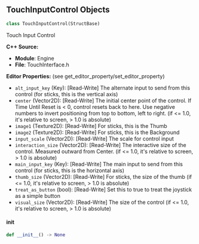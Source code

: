 ## TouchInputControl Objects

```python
class TouchInputControl(StructBase)
```

Touch Input Control

**C++ Source:**

- **Module**: Engine
- **File**: TouchInterface.h

**Editor Properties:** (see get_editor_property/set_editor_property)

- ``alt_input_key`` (Key):  [Read-Write] The alternate input to send from this control (for sticks, this is the vertical axis)
- ``center`` (Vector2D):  [Read-Write] The initial center point of the control. If Time Until Reset is < 0, control resets back to here.
  Use negative numbers to invert positioning from top to bottom, left to right. (if <= 1.0, it's relative to screen, > 1.0 is absolute)
- ``image1`` (Texture2D):  [Read-Write] For sticks, this is the Thumb
- ``image2`` (Texture2D):  [Read-Write] For sticks, this is the Background
- ``input_scale`` (Vector2D):  [Read-Write] The scale for control input
- ``interaction_size`` (Vector2D):  [Read-Write] The interactive size of the control. Measured outward from Center. (if <= 1.0, it's relative to screen, > 1.0 is absolute)
- ``main_input_key`` (Key):  [Read-Write] The main input to send from this control (for sticks, this is the horizontal axis)
- ``thumb_size`` (Vector2D):  [Read-Write] For sticks, the size of the thumb (if <= 1.0, it's relative to screen, > 1.0 is absolute)
- ``treat_as_button`` (bool):  [Read-Write] Set this to true to treat the joystick as a simple button
- ``visual_size`` (Vector2D):  [Read-Write] The size of the control (if <= 1.0, it's relative to screen, > 1.0 is absolute)

<a id="unreal.TouchInputControl.__init__"></a>

#### __init__

```python
def __init__() -> None
```

<a id="unreal.WorldPartitionActorFilter"></a>